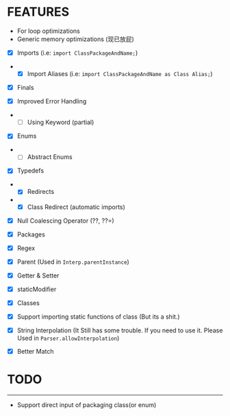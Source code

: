 # FEATURES

- For loop optimizations
- Generic memory optimizations (现已放屁)

- [x] Imports (i.e: `import ClassPackageAndName;`)
- - [x] Import Aliases (i.e: `import ClassPackageAndName as Class Alias;`)

- [x] Finals

- [x] Improved Error Handling
- - [ ] Using Keyword (partial)

- [x] Enums
- - [ ] Abstract Enums

- [x] Typedefs
- - [x] Redirects
- - [x] Class Redirect (automatic imports)

- [x] Null Coalescing Operator (??, ??=)

- [x] Packages

- [x] Regex

- [x] Parent (Used in `Interp.parentInstance`)

- [x] Getter & Setter

- [x] staticModifier

- [x] Classes

- [x] Support importing static functions of class (But its a shit.)

- [x] String Interpolation (It Still has some trouble. If you need to use it. Please Used in `Parser.allowInterpolation`)

- [x] Better Match

# TODO
---

- Support direct input of packaging class(or enum)
